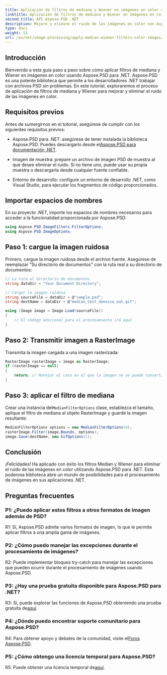 ```yaml
---
title: Aplicación de filtros de mediana y Wiener en imágenes en color con Aspose.PSD para .NET
linktitle: Aplicación de filtros de mediana y Wiener en imágenes en color con Aspose.PSD para .NET
second_title: API Aspose.PSD .NET
description: Mejore y elimine el ruido de las imágenes en color con Aspose.PSD para .NET utilizando filtros Median y Wiener. Guía paso a paso para un procesamiento de imágenes perfecto.
type: docs
weight: 11
url: /es/net/image-processing/apply-median-wiener-filters-color-images/
---
```

## Introducción

Bienvenido a esta guía paso a paso sobre cómo aplicar filtros de mediana y Wiener en imágenes en color usando Aspose.PSD para .NET. Aspose.PSD es una potente biblioteca que permite a los desarrolladores .NET trabajar con archivos PSD sin problemas. En este tutorial, exploraremos el proceso de aplicación de filtros de mediana y Wiener para mejorar y eliminar el ruido de las imágenes en color.

## Requisitos previos

Antes de sumergirnos en el tutorial, asegúrese de cumplir con los siguientes requisitos previos:

-  Aspose.PSD para .NET: asegúrese de tener instalada la biblioteca Aspose.PSD. Puedes descargarlo desde el[Aspose.PSD para documentación .NET](https://reference.aspose.com/psd/net/).

- Imagen de muestra: prepare un archivo de imagen PSD de muestra al que desee eliminar el ruido. Si no tiene uno, puede usar su propia muestra o descargarla desde cualquier fuente confiable.

- Entorno de desarrollo: configure un entorno de desarrollo .NET, como Visual Studio, para ejecutar los fragmentos de código proporcionados.

## Importar espacios de nombres

En su proyecto .NET, importe los espacios de nombres necesarios para acceder a la funcionalidad proporcionada por Aspose.PSD:

```csharp
using Aspose.PSD.ImageFilters.FilterOptions;
using Aspose.PSD.ImageOptions;
```

## Paso 1: cargue la imagen ruidosa

Primero, cargue la imagen ruidosa desde el archivo fuente. Asegúrese de reemplazar "Su directorio de documentos" con la ruta real a su directorio de documentos:

```csharp
// La ruta al directorio de documentos.
string dataDir = "Your Document Directory";

// Cargar la imagen ruidosa
string sourceFile = dataDir + @"sample.psd";
string destName = dataDir + @"median_test_denoise_out.gif";

using (Image image = Image.Load(sourceFile))
{
    // El código adicional para el procesamiento irá aquí
}
```

## Paso 2: Transmitir imagen a RasterImage

Transmita la imagen cargada a una imagen rasterizada:

```csharp
RasterImage rasterImage = image as RasterImage;
if (rasterImage == null)
{
    return; // Manejar el caso en el que la imagen no se puede convertir a RasterImage
}
```

## Paso 3: aplicar el filtro de mediana

 Crear una instancia del`MedianFilterOptions` clase, establezca el tamaño, aplique el filtro de mediana al objeto RasterImage y guarde la imagen resultante:

```csharp
MedianFilterOptions options = new MedianFilterOptions(4);
rasterImage.Filter(image.Bounds, options);
image.Save(destName, new GifOptions());
```

## Conclusión

¡Felicidades! Ha aplicado con éxito los filtros Median y Wiener para eliminar el ruido de las imágenes en color utilizando Aspose.PSD para .NET. Esta poderosa biblioteca abre un mundo de posibilidades para el procesamiento de imágenes en sus aplicaciones .NET.

## Preguntas frecuentes

### P1: ¿Puedo aplicar estos filtros a otros formatos de imagen además de PSD?

R1: Sí, Aspose.PSD admite varios formatos de imagen, lo que le permite aplicar filtros a una amplia gama de imágenes.

### P2: ¿Cómo puedo manejar las excepciones durante el procesamiento de imágenes?

R2: Puede implementar bloques try-catch para manejar las excepciones que pueden ocurrir durante el procesamiento de imágenes usando Aspose.PSD.

### P3: ¿Hay una prueba gratuita disponible para Aspose.PSD para .NET?

 R3: Sí, puede explorar las funciones de Aspose.PSD obteniendo una prueba gratuita de[aquí](https://releases.aspose.com/).

### P4: ¿Dónde puedo encontrar soporte comunitario para Aspose.PSD?

 R4: Para obtener apoyo y debates de la comunidad, visite el[Foros Aspose.PSD](https://forum.aspose.com/c/psd/34).

### P5: ¿Cómo obtengo una licencia temporal para Aspose.PSD?

 R5: Puede obtener una licencia temporal de[aquí](https://purchase.aspose.com/temporary-license/).